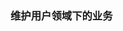 <!--
 * @Author: 吴文洁
 * @Date: 2020-04-29 16:41:40
 * @LastEditors: 吴文洁
 * @LastEditTime: 2020-04-29 16:41:52
 * @Description: 
 -->
### 维护用户领域下的业务
